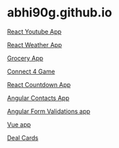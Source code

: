 # abhi90g.github.io

<a target="_blank" href="https://abhi90g.github.io/youtube-app/"> React Youtube App </a>  

<a target="_blank" href="https://abhi90g.github.io/weather-app/"> React Weather App </a>  

<a target="_blank" href="https://abhi90g.github.io/grocery-app/"> Grocery App </a>  

<a target="_blank" href="https://abhi90g.github.io/connect-4/"> Connect 4 Game </a>  

<a target="_blank" href="https://abhi90g.github.io/countdown-app/"> React Countdown App </a>  

<a target="_blank" href="https://abhi90g.github.io/Angular-Contacts-app/"> Angular Contacts App </a>  

<a target="_blank" href="https://abhi90g.github.io/angular-form-validations/"> Angular Form Validations app </a>  
  
<a target="_blank" href="https://abhi90g.github.io/vue-sample-app/"> Vue app </a> 

<a target="_blank" href="https://abhi90g.github.io/deal-cards/"> Deal Cards </a>
